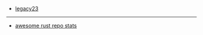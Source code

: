 
* [legacy23](./legacy23/README.md)

---

* [awesome rust repo stats](https://github.com/emanuelef/awesome-rust-repo-stats)
